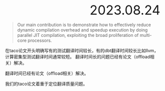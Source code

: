 <div style="text-align:right; font-size:3em;">2023.08.24</div>

> Our main contribution is to demonstrate how to effectively reduce dynamic compilation overhead and speedup execution by doing parallel JIT compilation, exploiting the broad proliferation of multi-core processors.

在taco论文开头明确写有的测试翻译时间较长，有的dbt翻译时间较长比如llvm，计算密集型测试翻译时间通常较短。
翻译时间长的问题已经有论文（offload相关）解决。

翻译时间已经有论文（offload相关）解决。

我们的taco论文着重于定位翻译质量问题。
